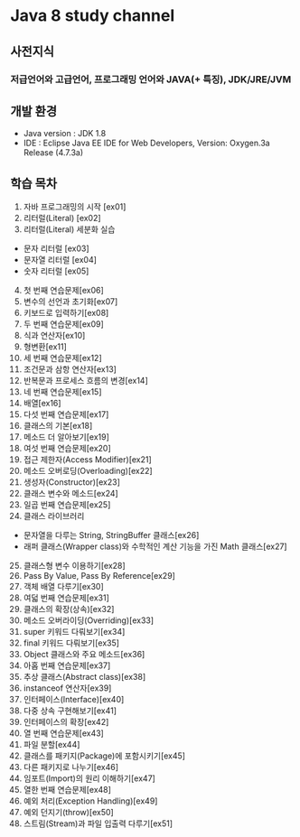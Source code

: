 # Java 8 study channel
## 사전지식
### 저급언어와 고급언어, 프로그래밍 언어와 JAVA(+ 특징), JDK/JRE/JVM
## 개발 환경
* Java version : JDK 1.8
* IDE : Eclipse Java EE IDE for Web Developers, Version: Oxygen.3a Release (4.7.3a)
## 학습 목차
1. 자바 프로그래밍의 시작 [ex01]
2. 리터럴(Literal) [ex02]
3. 리터럴(Literal) 세분화 실습
  - 문자 리터럴 [ex03]
  - 문자열 리터럴 [ex04]
  - 숫자 리터럴 [ex05]
4. 첫 번째 연습문제[ex06]
5. 변수의 선언과 초기화[ex07]
6. 키보드로 입력하기[ex08]
7. 두 번째 연습문제[ex09]
8. 식과 연산자[ex10]
9. 형변환[ex11]
10. 세 번째 연습문제[ex12]
11. 조건문과 삼항 연산자[ex13]
12. 반복문과 프로세스 흐름의 변경[ex14]
13. 네 번째 연습문제[ex15]
14. 배열[ex16]
15. 다섯 번째 연습문제[ex17]
16. 클래스의 기본[ex18]
17. 메소드 더 알아보기[ex19]
18. 여섯 번째 연습문제[ex20]
19. 접근 제한자(Access Modifier)[ex21]
20. 메소드 오버로딩(Overloading)[ex22]
21. 생성자(Constructor)[ex23]
22. 클래스 변수와 메소드[ex24]
23. 일곱 번째 연습문제[ex25]
24. 클래스 라이브러리
 - 문자열을 다루는 String, StringBuffer 클래스[ex26]
 - 래퍼 클래스(Wrapper class)와 수학적인 계산 기능을 가진 Math 클래스[ex27]
25. 클래스형 변수 이용하기[ex28]
26. Pass By Value, Pass By Reference[ex29]
27. 객체 배열 다루기[ex30]
28. 여덟 번째 연습문제[ex31]
29. 클래스의 확장(상속)[ex32]
30. 메소드 오버라이딩(Overriding)[ex33]
31. super 키워드 다뤄보기[ex34]
32. final 키워드 다뤄보기[ex35]
33. Object 클래스와 주요 메소드[ex36]
34. 아홉 번째 연습문제[ex37]
35. 추상 클래스(Abstract class)[ex38]
36. instanceof 연산자[ex39]
37. 인터페이스(Interface)[ex40]
38. 다중 상속 구현해보기[ex41]
39. 인터페이스의 확장[ex42]
40. 열 번째 연습문제[ex43]
41. 파일 분할[ex44]
42. 클래스를 패키지(Package)에 포함시키기[ex45]
43. 다른 패키지로 나누기[ex46]
44. 임포트(Import)의 원리 이해하기[ex47]
45. 열한 번째 연습문제[ex48]
46. 예외 처리(Exception Handling)[ex49]
47. 예외 던지기(throw)[ex50]
48. 스트림(Stream)과 파일 입출력 다루기[ex51]

